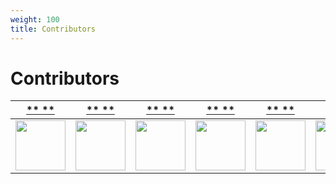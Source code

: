 ```yaml
---
weight: 100
title: Contributors
---
```


# Contributors

|   [** **](https://github.com/$)  |   [** **]($)   |    [** **](https://github.com/$)    |   [** **](https:/github.com/$)  | [** **](https://github.com/$) | [** **](https://github.com/$) | [** **](https://github.com/$) |
|:----------------:|:----------------:|:---------------:|:---------------:|:---------------:|:---------------:|:---------------:| 
| [<img src="https://github.com/$.png?s=80" width="80">](https://github.com/$) | [<img src="https://github.com/$.png?s=80" width="80">](https://github.com/$)  | [<img src="https://github.com/$.png?s=80" width="80">](https://github.com/$) | [<img src="https:/github.com/$.png?s=80" width="80">](https:/github.com/$) | [<img src="https://github.com/$.png?s=80" width="80">](https://github.com/$) | [<img src="https://github.com/$.png?s=80" width="80">](https://github.com/$) | [<img src="https://github.com/$.png?s=80" width="80">](https://github.com/$) |